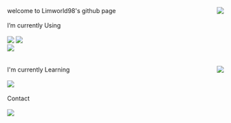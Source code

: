 

<div>
  welcome to Limworld98's github page
  <img align='right' src="http://mazassumnida.wtf/api/v2/generate_badge?boj=phoenix1228"/>
</div>

<br>

<div id = "info">
I’m currently Using 
<br><br>
<img src="https://img.shields.io/badge/C%2B%2B-00599C?style=flat-square&logo=C%2B%2B&logoColor=white"/>
<img src="https://img.shields.io/badge/Python-3776AB?style=flat-square&logo=Python&logoColor=white"/>
<br>
<img src="https://img.shields.io/badge/Docker-2496ED?style=flat-square&logo=Docker&logoColor=white"/>
<br><br>
<br>
<img align='right' src="https://github-readme-stats.vercel.app/api?username=Limworld98" >
I'm currently Learning
<br><br>
<img src="https://img.shields.io/badge/Java-007396?style=flat-square&logo=Java&logoColor=white"/>
<br><br>
</div>

<div id = "contact">  
Contact <br><br>
<!--<a href="https://phoenix1228@dgu.ac.kr"><img src="http://img.shields.io/badge/Gmail-EA4335?style=flat&logo=Gmail&logoColor=white&link=https://phoenix1228@dgu.ac.kr"/></a>-->
<a href="https://www.instagram.com/hyxxlk/" target="_blank"><img src="https://img.shields.io/badge/Instagram-E4405F?style=flat-square&logo=Instagram&logoColor=white"/></a>
<br><br>  
</div>

<!--
**Limworld98/Limworld98** is a ✨ _special_ ✨ repository because its `README.md` (this file) appears on your GitHub profile.

Here are some ideas to get you started:

- 🔭 I’m currently working on ...
- 🌱 I’m currently learning ...
- 👯 I’m looking to collaborate on ...
- 🤔 I’m looking for help with ...
- 💬 Ask me about ...
- 📫 How to reach me: ...
- 😄 Pronouns: ...
- ⚡ Fun fact: ...
-->
